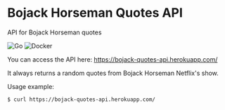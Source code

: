 # Bojack Horseman Quotes API

API for Bojack Horseman quotes

![Go](https://github.com/leozz37/bojack-horseman-quotes/workflows/Go/badge.svg)
![Docker](https://github.com/leozz37/bojack-horseman-quotes/workflows/Docker/badge.svg)


You can access the API here: https://bojack-quotes-api.herokuapp.com/

It always returns a random quotes from Bojack Horseman Netflix's show.

Usage example:

`$ curl https://bojack-quotes-api.herokuapp.com/`
